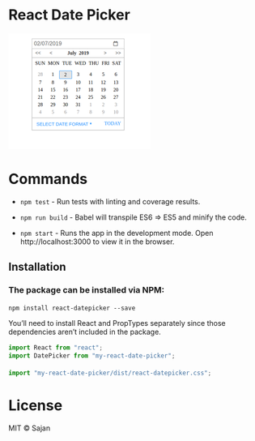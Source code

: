 # React Date Picker

![Date picker](./public/datePicker.png "React date picker")

# Commands
- `npm test` - Run tests with linting and coverage results.

- `npm run build` - Babel will transpile ES6 => ES5 and minify the code.
- `npm start` - Runs the app in the development mode.
Open http://localhost:3000 to view it in the browser.


## Installation

### The package can be installed via NPM:

```
npm install react-datepicker --save

```

You’ll need to install React and PropTypes separately since those dependencies aren’t included in the package.


```js
import React from "react";
import DatePicker from "my-react-date-picker";

import "my-react-date-picker/dist/react-datepicker.css";

```
# License

MIT © Sajan